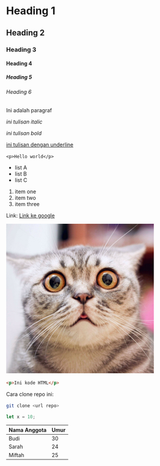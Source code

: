 # Heading 1
## Heading 2
### Heading 3
#### Heading 4
##### Heading 5
###### Heading 6


Ini adalah paragraf

_ini tulisan italic_

*ini tulisan bold*

<u>ini tulisan dengan underline</u>

`<p>Hello world</p>`

- list A
- list B
- list C

1. item one
2. item two
3. item three

Link:
[Link ke google](https://www.google.com/)

![Kucing](./assets/images/kucing.jpg)

```html
<p>Ini kode HTML</p>
```

Cara clone repo ini:
```bash
git clone <url repo>
```

```js
let x = 10;
```


Nama Anggota | Umur
--- | ---
Budi | 30
Sarah | 24
Miftah | 25


